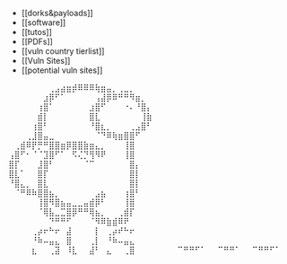 - [[dorks&payloads]] 
- [[software]]
- [[tutos]] 
- [[PDFs]] 
- [[vuln country tierlist]] 
- [[Vuln Sites]] 
- [[potential vuln sites]] 






































































⠀⠀⠀⠀⠀⠀⠀⢀⣠⣴⣶⡾⠿⠿⠿⢷⣶⣤⡀⢀⣀⡀⠀⠀⠀
⠀⠀⠀⠀⠀⠀⣰⡿⠋⠁⠀⠀⠀⠀⠀⢠⣼⡿⠿⠛⠛⠻⣶⡀⠀
⠀⠀⠀⠀⠀⢰⣿⠁⠀⠀⠀⠀⠀⠀⣰⣿⠋⠀⠀⠀⠐⠄⠘⣿⡄
⠀⠀⠀⠀⠀⣾⡇⠀⠀⠀⠀⠀⠀⠀⣿⣇⠀⠀⠀⠀⠀⠀⠀⢸⣷
⠀⠀⠀⠀⢰⣿⠃⠀⠀⠀⠀⠀⠀⠀⠘⣿⣆⡀⠀⠀⠀⢀⣠⣿⠃
⠀⠀⠀⢀⣸⣿⣤⣀⠀⠀⠀⠀⠀⠀⠀⠈⠙⠿⢷⣶⣿⣿⠋⠀⠀
⠀⢀⣾⠿⡟⡛⠛⣿⣿⣶⡿⣿⣿⣷⣶⣄⡀⠀⠀⠀⢸⣿⠀⠀⠀
⢠⣿⠋⠂⠈⠈⣹⣿⠋⠁⠀⠫⢌⡙⢻⠻⠟⠀⠀⠀⢸⣿⠀⠀⠀
⣿⡏⠀⠀⠀⣸⣿⠃⠀⠀⠀⠀⠀⠈⠉⠀⠀⠀⠀⠀⠀⣿⡄⠀⠀
⣿⣇⠁⠀⠀⣿⡏⠀⠀⠀⠀⠀⠀⠀⠀⠀⠀⠀⠀⠀⠀⣿⡇⠀⠀
⠘⣿⣄⡀⠀⣿⣇⠀⠀⠀⠀⠀⠀⠀⠀⠀⠀⠀⠀⠀⠀⣿⡇⠀⠀
⠀⠈⠛⠿⠷⣿⣿⣦⡀⠀⠀⠀⠀⠀⠀⣠⣦⠀⠀⠀⢰⣿⠃⠀⠀
⠀⠀⠀⠀⠀⢸⣿⠻⣿⣦⣤⣀⣀⣤⣾⡿⠃⠀⠀⠀⢸⣿⠀⠀⠀
⠀⠀⠀⠀⠀⠈⢿⣧⣀⣉⣿⡿⠛⠛⢿⣦⡀⠀⠀⢀⣾⡏⠀⠀⠀
⠀⠀⠀⠀⠀⠀⠀⠙⠛⠛⠋⠀⠀⠀⠈⠻⠿⣷⣾⠿⠟⠀⠀⠀⠀
⠀⠀⠀⠀⢀⡴⠖⠓⠖⠀⣼⠀⠀⠀⠀⡇⠀⢀⡴⠞⠓⠖⠀⠀⠀
⠀⠀⠀⠀⠘⠷⠤⣤⣄⠀⣿⠀⠀⠀⢀⡇⠀⠘⠷⠤⣤⣄⠀⠀⠀
⠀⠀⠀⠀⣆⠀⠀⢀⣽⠀⠸⣇⠀⠀⣼⠃⠀⣄⠀⠀⢀⣿⠀⠀⠀
⠀⠀⠀⠀⠉⠛⠛⠋⠁⠀⠀⠉⠛⠛⠁⠀⠀⠉⠛⠛⠋⠁